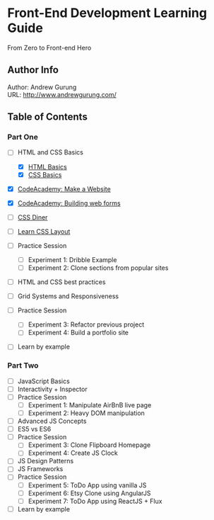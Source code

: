 # Front-End Development Learning Guide
From Zero to Front-end Hero

Author Info
-----------
Author: Andrew Gurung <br>
URL: http://www.andrewgurung.com/

Table of Contents
-----------------
### Part One

- [ ] HTML and CSS Basics
  - [x] [HTML Basics](html-basics/README.md)
  - [x] [CSS Basics](css-basics/README.md)
- [x] [CodeAcademy: Make a Website](make-a-website/README.md)
- [x] [CodeAcademy: Building web forms](building-web-forms/README.md)
- [ ] [CSS Diner](css-diner/README.md)
- [ ] [Learn CSS Layout](learn-css-layout/README.md)
- [ ] Practice Session
  - [ ] Experiment 1: Dribble Example
  - [ ] Experiment 2: Clone sections from popular sites
- [ ] HTML and CSS best practices
- [ ] Grid Systems and Responsiveness
- [ ] Practice Session
  - [ ] Experiment 3: Refactor previous project
  - [ ] Experiment 4: Build a portfolio site
- [ ] Learn by example


### Part Two
- [ ] JavaScript Basics
- [ ] Interactivity + Inspector
- [ ] Practice Session
  - [ ] Experiment 1: Manipulate AirBnB live page
  - [ ] Experiment 2: Heavy DOM manipulation
- [ ] Advanced JS Concepts
- [ ] ES5 vs ES6
- [ ] Practice Session
  - [ ] Experiment 3: Clone Flipboard Homepage
  - [ ] Experiment 4: Create JS Clock
- [ ] JS Design Patterns
- [ ] JS Frameworks
- [ ] Practice Session
  - [ ] Experiment 5: ToDo App using vanilla JS
  - [ ] Experiment 6: Etsy Clone using AngularJS
  - [ ] Experiment 7: ToDo App using ReactJS + Flux
- [ ] Learn by example
